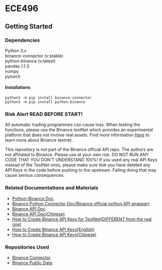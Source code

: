 # ECE496
## Getting Started
### Dependencies
Python 3.x   
binance-connector (v:stable)   
python-binance (v:latest)   
pandas 1.1.3   
numpy   
pytorch

#### Installations
```python3 -m pip install binance-connector```   
```python3 -m pip install python-binance```

### Risk Alert READ BEFORE START!
All automatic trading programmes can cause loss. When testing the functions, please use the Binance testNet which provides an experimental platform that does not involve real assets. Find more information [Here](https://testnet.binance.vision/) to learn more about Binance testnet. 

This repository is not part of the Binance official API repo. The authors are not affiliated to Binance. Please use at your own risk. DO NOT RUN ANY CODE THAT YOU DON'T UNDERSTAND 100%! If you used any real API Keys instead of the TestNet ones, please make sure that you have deleted any API Keys in the code before pushing to the upstream. Failing doing that may cause serious consequences.

### Related Documentations and Materials
* [Python-Binance Doc](https://python-binance.readthedocs.io/en/latest/)
* [Binance Python Connector Doc(Binance official python API wrapper)](https://binance-connector.readthedocs.io)
* [Binance API Doc](https://binance-docs.github.io/apidocs/spot/en/#introduction)
* [Binance API Doc(Chinese)](https://binance-docs.github.io/apidocs/spot/cn/#185368440e)
* [How to Create Binance API Keys for TestNet(DIFFERENT from the real one)](https://testnet.binance.vision/)
* [How to Create Binance API Keys(English)](https://www.binance.com/en/support/faq/360002502072)
* [How to Create Binance API Keys(Chinese)](https://www.binance.com/zh-CN/support/faq/360002502072)

### Repositories Used
* [Binance Connector](https://github.com/binance/binance-connector-python#readme)
* [Binance Public Data](https://github.com/binance/binance-public-data)

